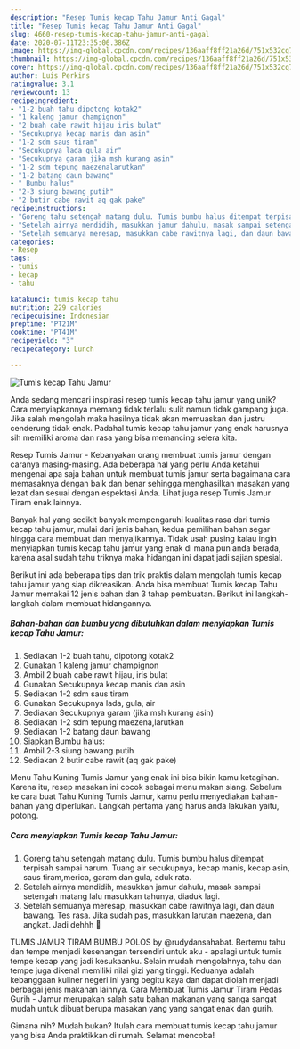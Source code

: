 ```yaml
---
description: "Resep Tumis kecap Tahu Jamur Anti Gagal"
title: "Resep Tumis kecap Tahu Jamur Anti Gagal"
slug: 4660-resep-tumis-kecap-tahu-jamur-anti-gagal
date: 2020-07-11T23:35:06.386Z
image: https://img-global.cpcdn.com/recipes/136aaff8ff21a26d/751x532cq70/tumis-kecap-tahu-jamur-foto-resep-utama.jpg
thumbnail: https://img-global.cpcdn.com/recipes/136aaff8ff21a26d/751x532cq70/tumis-kecap-tahu-jamur-foto-resep-utama.jpg
cover: https://img-global.cpcdn.com/recipes/136aaff8ff21a26d/751x532cq70/tumis-kecap-tahu-jamur-foto-resep-utama.jpg
author: Luis Perkins
ratingvalue: 3.1
reviewcount: 13
recipeingredient:
- "1-2 buah tahu dipotong kotak2"
- "1 kaleng jamur champignon"
- "2 buah cabe rawit hijau iris bulat"
- "Secukupnya kecap manis dan asin"
- "1-2 sdm saus tiram"
- "Secukupnya lada gula air"
- "Secukupnya garam jika msh kurang asin"
- "1-2 sdm tepung maezenalarutkan"
- "1-2 batang daun bawang"
- " Bumbu halus"
- "2-3 siung bawang putih"
- "2 butir cabe rawit aq gak pake"
recipeinstructions:
- "Goreng tahu setengah matang dulu. Tumis bumbu halus ditempat terpisah sampai harum. Tuang air secukupnya, kecap manis, kecap asin, saus tiram,merica, garam dan gula, aduk rata."
- "Setelah airnya mendidih, masukkan jamur dahulu, masak sampai setengah matang lalu masukkan tahunya, diaduk lagi."
- "Setelah semuanya meresap, masukkan cabe rawitnya lagi, dan daun bawang. Tes rasa. Jika sudah pas, masukkan larutan maezena, dan angkat. Jadi dehhh 🤗"
categories:
- Resep
tags:
- tumis
- kecap
- tahu

katakunci: tumis kecap tahu 
nutrition: 229 calories
recipecuisine: Indonesian
preptime: "PT21M"
cooktime: "PT41M"
recipeyield: "3"
recipecategory: Lunch

---
```



![Tumis kecap Tahu Jamur](https://img-global.cpcdn.com/recipes/136aaff8ff21a26d/751x532cq70/tumis-kecap-tahu-jamur-foto-resep-utama.jpg)

Anda sedang mencari inspirasi resep tumis kecap tahu jamur yang unik? Cara menyiapkannya memang tidak terlalu sulit namun tidak gampang juga. Jika salah mengolah maka hasilnya tidak akan memuaskan dan justru cenderung tidak enak. Padahal tumis kecap tahu jamur yang enak harusnya sih memiliki aroma dan rasa yang bisa memancing selera kita.

Resep Tumis Jamur - Kebanyakan orang membuat tumis jamur dengan caranya masing-masing. Ada beberapa hal yang perlu Anda ketahui mengenai apa saja bahan untuk membuat tumis jamur serta bagaimana cara memasaknya dengan baik dan benar sehingga menghasilkan masakan yang lezat dan sesuai dengan espektasi Anda. Lihat juga resep Tumis Jamur Tiram enak lainnya.

Banyak hal yang sedikit banyak mempengaruhi kualitas rasa dari tumis kecap tahu jamur, mulai dari jenis bahan, kedua pemilihan bahan segar hingga cara membuat dan menyajikannya. Tidak usah pusing kalau ingin menyiapkan tumis kecap tahu jamur yang enak di mana pun anda berada, karena asal sudah tahu triknya maka hidangan ini dapat jadi sajian spesial.


Berikut ini ada beberapa tips dan trik praktis dalam mengolah tumis kecap tahu jamur yang siap dikreasikan. Anda bisa membuat Tumis kecap Tahu Jamur memakai 12 jenis bahan dan 3 tahap pembuatan. Berikut ini langkah-langkah dalam membuat hidangannya.

<!--inarticleads1-->

##### Bahan-bahan dan bumbu yang dibutuhkan dalam menyiapkan Tumis kecap Tahu Jamur:

1. Sediakan 1-2 buah tahu, dipotong kotak2
1. Gunakan 1 kaleng jamur champignon
1. Ambil 2 buah cabe rawit hijau, iris bulat
1. Gunakan Secukupnya kecap manis dan asin
1. Sediakan 1-2 sdm saus tiram
1. Gunakan Secukupnya lada, gula, air
1. Sediakan Secukupnya garam (jika msh kurang asin)
1. Sediakan 1-2 sdm tepung maezena,larutkan
1. Sediakan 1-2 batang daun bawang
1. Siapkan  Bumbu halus:
1. Ambil 2-3 siung bawang putih
1. Sediakan 2 butir cabe rawit (aq gak pake)


Menu Tahu Kuning Tumis Jamur yang enak ini bisa bikin kamu ketagihan. Karena itu, resep masakan ini cocok sebagai menu makan siang. Sebelum ke cara buat Tahu Kuning Tumis Jamur, kamu perlu menyediakan bahan-bahan yang diperlukan. Langkah pertama yang harus anda lakukan yaitu, potong. 

<!--inarticleads2-->

##### Cara menyiapkan Tumis kecap Tahu Jamur:

1. Goreng tahu setengah matang dulu. Tumis bumbu halus ditempat terpisah sampai harum. Tuang air secukupnya, kecap manis, kecap asin, saus tiram,merica, garam dan gula, aduk rata.
1. Setelah airnya mendidih, masukkan jamur dahulu, masak sampai setengah matang lalu masukkan tahunya, diaduk lagi.
1. Setelah semuanya meresap, masukkan cabe rawitnya lagi, dan daun bawang. Tes rasa. Jika sudah pas, masukkan larutan maezena, dan angkat. Jadi dehhh 🤗


TUMIS JAMUR TIRAM BUMBU POLOS by @rudydansahabat. Bertemu tahu dan tempe menjadi kesenangan tersendiri untuk aku - apalagi untuk tumis tempe kecap yang jadi kesukaanku. Selain mudah mengolahnya, tahu dan tempe juga dikenal memiliki nilai gizi yang tinggi. Keduanya adalah kebanggaan kuliner negeri ini yang begitu kaya dan dapat diolah menjadi berbagai jenis makanan lainnya. Cara Membuat Tumis Jamur Tiram Pedas Gurih - Jamur merupakan salah satu bahan makanan yang sanga sangat mudah untuk dibuat berupa masakan yang yang sangat enak dan gurih. 

Gimana nih? Mudah bukan? Itulah cara membuat tumis kecap tahu jamur yang bisa Anda praktikkan di rumah. Selamat mencoba!
